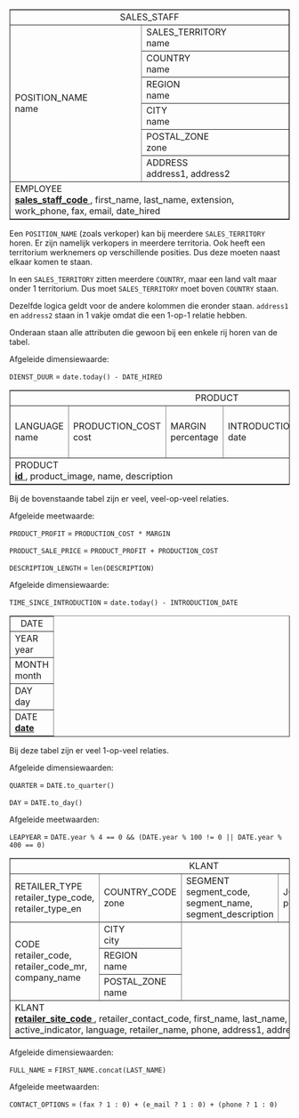 <table border="1">
    <tr>
        <td colspan="2" align="center">
            SALES_STAFF
        </td>
    </tr>
    <tr>
        <td rowspan="6">
            POSITION_NAME<br>
            name
        </td>
        <td>
            SALES_TERRITORY<br>
            name
        </td>
    </tr>
    <tr>
        <td>
            COUNTRY<br>
            name
        </td>
    </tr>
    <tr>
        <td>
            REGION<br>
            name
        </td>
    </tr>
    <tr>
        <td>
            CITY<br>
            name
        </td>
    </tr>
    <tr>
        <td>
            POSTAL_ZONE<br>
            zone
        </td>
    </tr>
    <tr>
        <td>
            ADDRESS<br>
            address1, address2
        </td>
    </tr>
    <tr>
        <td colspan="2">
            EMPLOYEE<br>
            <strong>
                <u>
                    sales_staff_code
                </u>
            </strong>, first_name, last_name, extension, work_phone, fax, email, date_hired
        </td>
    </tr>
</table>

Een `POSITION_NAME` (zoals verkoper) kan bij meerdere `SALES_TERRITORY` horen. Er zijn namelijk verkopers in meerdere territoria. Ook heeft een territorium werknemers op verschillende posities. Dus deze moeten naast elkaar komen te staan.

In een `SALES_TERRITORY` zitten meerdere `COUNTRY`, maar een land valt maar onder 1 territorium. Dus moet `SALES_TERRITORY` moet boven `COUNTRY` staan.

Dezelfde logica geldt voor de andere kolommen die eronder staan. `address1` en `address2` staan in 1 vakje omdat die een 1-op-1 relatie hebben.

Onderaan staan alle attributen die gewoon bij een enkele rij horen van de tabel.

Afgeleide dimensiewaarde:

`DIENST_DUUR` = `date.today() - DATE_HIRED`

<table border="1">
    <tr>
        <td colspan="5" align="center">
            PRODUCT
        </td>
    </tr>
    <tr>
        <td rowspan="2">
            LANGUAGE<br>
            name
        </td>
        <td rowspan="2">
            PRODUCTION_COST<br>
            cost
        </td>
        <td rowspan="2">
            MARGIN<br>
            percentage
        </td>
        <td rowspan="2">
            INTRODUCTION_DATE<br>
            date
        </td>
        <td>
            PRODUCT_LINE<br>
            code, name
        </td>
    </tr>
    <tr>
        <td style="border-left: 1px solid black;">
            PRODUCT_TYPE_EN<br>
            name
        </td>
    </tr>
    <tr>
        <td colspan="5">
            PRODUCT<br>
            <strong>
                <u>
                    id
                </u>
            </strong>, product_image, name, description
        </td>
    </tr>
</table>

Bij de bovenstaande tabel zijn er veel, veel-op-veel relaties.

Afgeleide meetwaarde:

`PRODUCT_PROFIT` = `PRODUCTION_COST * MARGIN`

`PRODUCT_SALE_PRICE` = `PRODUCT_PROFIT + PRODUCTION_COST`

`DESCRIPTION_LENGTH` = `len(DESCRIPTION)`

Afgeleide dimensiewaarde:

`TIME_SINCE_INTRODUCTION` = `date.today() - INTRODUCTION_DATE`

<table border="1">
    <tr>
        <td align="center">
            DATE
        </td>
    </tr>
    <tr>
        <td>
            YEAR<br>
            year
        </td>
    </tr>
    <tr>
        <td>
            MONTH<br>
            month
        </td>
    </tr>
    <tr>
        <td>
            DAY<br>
            day
        </td>
    </tr>
    <tr>
        <td>
            DATE<br>
            <strong>
                <u>
                    date
                </u>
            </strong>
        </td>
    </tr>
</table>

Bij deze tabel zijn er veel 1-op-veel relaties.

Afgeleide dimensiewaarden:

`QUARTER` = `DATE.to_quarter()`

`DAY` = `DATE.to_day()`

Afgeleide meetwaarden:

`LEAPYEAR` = `DATE.year % 4 == 0 && (DATE.year % 100 != 0 || DATE.year % 400 == 0)`

<table border="1">
    <tr>
        <td colspan="5" align="center">
            KLANT
        </td>
    </tr>
    <tr>
        <td>
            RETAILER_TYPE<br>
            retailer_type_code, retailer_type_en
        </td>
        <td>
            COUNTRY_CODE<br>
            zone
        </td>
        <td>
            SEGMENT<br>
            segment_code, segment_name, segment_description
        </td>
        <td>
            JOB_POSITION<br>
            position
        </td>
        <td>
            GENDER<br>
            gender
        </td>
    </tr>
    <tr>
        <td rowspan="4">
            CODE<br>
            retailer_code, retailer_code_mr, company_name
        </td>
    </tr>
    <tr>
        <td>
            CITY<br>
            city
        </td>
    </tr>
    <tr>
        <td>
            REGION<br>
            name
        </td>
    </tr>
    <tr>
        <td>
            POSTAL_ZONE<br>
            name
        </td>
    </tr>
    <tr>
        <td colspan="5">
            KLANT<br>
            <strong>
                <u>
                    retailer_site_code
                </u>
            </strong>, retailer_contact_code, first_name, last_name, extension, fax, e_mail, active_indicator, language, retailer_name, phone, address1, address2
        </td>
    </tr>
</table>

Afgeleide dimensiewaarden:

`FULL_NAME` = `FIRST_NAME.concat(LAST_NAME)`

Afgeleide meetwaarden:

`CONTACT_OPTIONS` = `(fax ? 1 : 0) + (e_mail ? 1 : 0) + (phone ? 1 : 0)`

